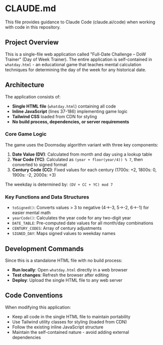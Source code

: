 # CLAUDE.md

This file provides guidance to Claude Code (claude.ai/code) when working with code in this repository.

## Project Overview

This is a single-file web application called "Full-Date Challenge – DoW Trainer" (Day of Week Trainer). The entire application is self-contained in `whatday.html` - an educational game that teaches mental calculation techniques for determining the day of the week for any historical date.

## Architecture

The application consists of:
- **Single HTML file** (`whatday.html`) containing all code
- **Inline JavaScript** (lines 37-186) implementing game logic
- **Tailwind CSS** loaded from CDN for styling
- **No build process, dependencies, or server requirements**

### Core Game Logic

The game uses the Doomsday algorithm variant with three key components:
1. **Date Value (DV)**: Calculated from month and day using a lookup table
2. **Year Code (YC)**: Calculated as `(year + floor(year/4)) % 7`, then converted to signed format
3. **Century Code (CC)**: Fixed values for each century (1700s: +2, 1800s: 0, 1900s: -2, 2000s: +3)

The weekday is determined by: `(DV + CC + YC) mod 7`

### Key Functions and Data Structures

- `toSigned()`: Converts values > 3 to negative (4→-3, 5→-2, 6→-1) for easier mental math
- `yearCode()`: Calculates the year code for any two-digit year
- `DATE_TABLE`: Pre-computed date values for all month/day combinations
- `CENTURY_CODES`: Array of century adjustments
- `SIGNED_DAY`: Maps signed values to weekday names

## Development Commands

Since this is a standalone HTML file with no build process:

- **Run locally**: Open `whatday.html` directly in a web browser
- **Test changes**: Refresh the browser after editing
- **Deploy**: Upload the single HTML file to any web server

## Code Conventions

When modifying this application:
- Keep all code in the single HTML file to maintain portability
- Use Tailwind utility classes for styling (loaded from CDN)
- Follow the existing inline JavaScript structure
- Maintain the self-contained nature - avoid adding external dependencies